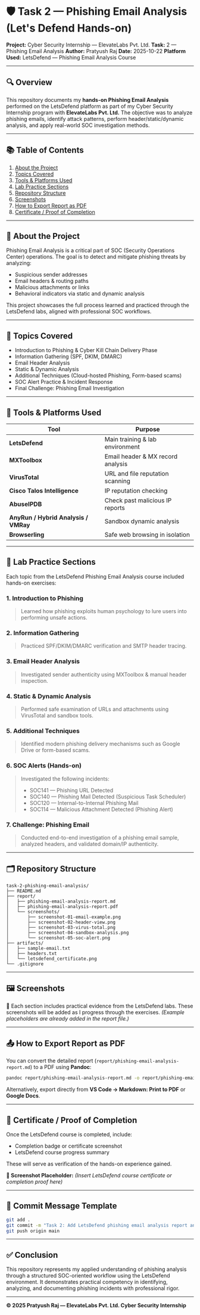 # 🛡️ Task 2 — Phishing Email Analysis (Let's Defend Hands-on)

**Project:** Cyber Security Internship — ElevateLabs Pvt. Ltd.
**Task:** 2 — Phishing Email Analysis
**Author:** Pratyush Raj
**Date:** 2025-10-22
**Platform Used:** LetsDefend — Phishing Email Analysis Course

---

## 🔍 Overview

This repository documents my **hands-on Phishing Email Analysis** performed on the LetsDefend platform as part of my Cyber Security Internship program with **ElevateLabs Pvt. Ltd.**
The objective was to analyze phishing emails, identify attack patterns, perform header/static/dynamic analysis, and apply real-world SOC investigation methods.

---

## 📚 Table of Contents

1. [About the Project](#about-the-project)
2. [Topics Covered](#topics-covered)
3. [Tools & Platforms Used](#tools--platforms-used)
4. [Lab Practice Sections](#lab-practice-sections)
5. [Repository Structure](#repository-structure)
6. [Screenshots](#screenshots)
7. [How to Export Report as PDF](#how-to-export-report-as-pdf)
8. [Certificate / Proof of Completion](#certificate--proof-of-completion)

---

## 📖 About the Project

Phishing Email Analysis is a critical part of SOC (Security Operations Center) operations. The goal is to detect and mitigate phishing threats by analyzing:

* Suspicious sender addresses
* Email headers & routing paths
* Malicious attachments or links
* Behavioral indicators via static and dynamic analysis

This project showcases the full process learned and practiced through the LetsDefend labs, aligned with professional SOC workflows.

---

## 🧠 Topics Covered

* Introduction to Phishing & Cyber Kill Chain Delivery Phase
* Information Gathering (SPF, DKIM, DMARC)
* Email Header Analysis
* Static & Dynamic Analysis
* Additional Techniques (Cloud-hosted Phishing, Form-based scams)
* SOC Alert Practice & Incident Response
* Final Challenge: Phishing Email Investigation

---

## 🧰 Tools & Platforms Used

| Tool                                 | Purpose                           |
| ------------------------------------ | --------------------------------- |
| **LetsDefend**                       | Main training & lab environment   |
| **MXToolbox**                        | Email header & MX record analysis |
| **VirusTotal**                       | URL and file reputation scanning  |
| **Cisco Talos Intelligence**         | IP reputation checking            |
| **AbuseIPDB**                        | Check past malicious IP reports   |
| **AnyRun / Hybrid Analysis / VMRay** | Sandbox dynamic analysis          |
| **Browserling**                      | Safe web browsing in isolation    |

---

## 🧪 Lab Practice Sections

Each topic from the LetsDefend Phishing Email Analysis course included hands-on exercises:

### 1. Introduction to Phishing

> Learned how phishing exploits human psychology to lure users into performing unsafe actions.

### 2. Information Gathering

> Practiced SPF/DKIM/DMARC verification and SMTP header tracing.

### 3. Email Header Analysis

> Investigated sender authenticity using MXToolbox & manual header inspection.

### 4. Static & Dynamic Analysis

> Performed safe examination of URLs and attachments using VirusTotal and sandbox tools.

### 5. Additional Techniques

> Identified modern phishing delivery mechanisms such as Google Drive or form-based scams.

### 6. SOC Alerts (Hands-on)

> Investigated the following incidents:
>
> * SOC141 — Phishing URL Detected
> * SOC140 — Phishing Mail Detected (Suspicious Task Scheduler)
> * SOC120 — Internal-to-Internal Phishing Mail
> * SOC114 — Malicious Attachment Detected (Phishing Alert)

### 7. Challenge: Phishing Email

> Conducted end-to-end investigation of a phishing email sample, analyzed headers, and validated domain/IP authenticity.

---

## 🗂️ Repository Structure

```
task-2-phishing-email-analysis/
├── README.md
├── report/
│   ├── phishing-email-analysis-report.md
│   ├── phishing-email-analysis-report.pdf
│   └── screenshots/
│       ├── screenshot-01-email-example.png
│       ├── screenshot-02-header-view.png
│       ├── screenshot-03-virus-total.png
│       ├── screenshot-04-sandbox-analysis.png
│       └── screenshot-05-soc-alert.png
├── artifacts/
│   ├── sample-email.txt
│   ├── headers.txt
│   └── letsdefend_certificate.png
└── .gitignore
```

---

## 🖼️ Screenshots

📸 Each section includes practical evidence from the LetsDefend labs. These screenshots will be added as I progress through the exercises.
*(Example placeholders are already added in the report file.)*

---

## 📤 How to Export Report as PDF

You can convert the detailed report (`report/phishing-email-analysis-report.md`) to a PDF using **Pandoc**:

```bash
pandoc report/phishing-email-analysis-report.md -o report/phishing-email-analysis-report.pdf --pdf-engine=xelatex --metadata title="Phishing Email Analysis"
```

Alternatively, export directly from **VS Code → Markdown: Print to PDF** or **Google Docs**.

---

## 🏅 Certificate / Proof of Completion

Once the LetsDefend course is completed, include:

* Completion badge or certificate screenshot
* LetsDefend course progress summary

These will serve as verification of the hands-on experience gained.

**📸 Screenshot Placeholder:** *(Insert LetsDefend course certificate or completion proof here)*

---

## 💬 Commit Message Template

```bash
git add .
git commit -m "Task 2: Add LetsDefend phishing email analysis report and screenshots"
git push origin main
```

---

## ✅ Conclusion

This repository represents my applied understanding of phishing analysis through a structured SOC-oriented workflow using the LetsDefend environment.
It demonstrates practical competency in identifying, analyzing, and documenting phishing incidents with professional rigor.

---

**© 2025 Pratyush Raj — ElevateLabs Pvt. Ltd. Cyber Security Internship**
